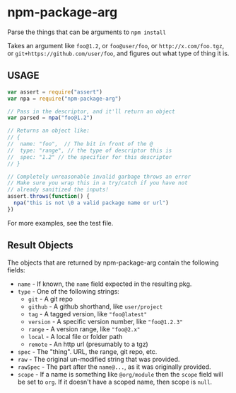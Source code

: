 # npm-package-arg

Parse the things that can be arguments to `npm install`

Takes an argument like `foo@1.2`, or `foo@user/foo`, or
`http://x.com/foo.tgz`, or `git+https://github.com/user/foo`, and
figures out what type of thing it is.


























<extoc></extoc>

## USAGE

```javascript
var assert = require("assert")
var npa = require("npm-package-arg")

// Pass in the descriptor, and it'll return an object
var parsed = npa("foo@1.2")

// Returns an object like:
// {
//  name: "foo",  // The bit in front of the @
//  type: "range", // the type of descriptor this is
//  spec: "1.2" // the specifier for this descriptor
// }

// Completely unreasonable invalid garbage throws an error
// Make sure you wrap this in a try/catch if you have not
// already sanitized the inputs!
assert.throws(function() {
  npa("this is not \0 a valid package name or url")
})
```

For more examples, see the test file.

## Result Objects

The objects that are returned by npm-package-arg contain the following
fields:

* `name` - If known, the `name` field expected in the resulting pkg.
* `type` - One of the following strings:
  * `git` - A git repo
  * `github` - A github shorthand, like `user/project`
  * `tag` - A tagged version, like `"foo@latest"`
  * `version` - A specific version number, like `"foo@1.2.3"`
  * `range` - A version range, like `"foo@2.x"`
  * `local` - A local file or folder path
  * `remote` - An http url (presumably to a tgz)
* `spec` - The "thing".  URL, the range, git repo, etc.
* `raw` - The original un-modified string that was provided.
* `rawSpec` - The part after the `name@...`, as it was originally
  provided.
* `scope` - If a name is something like `@org/module` then the `scope`
  field will be set to `org`.  If it doesn't have a scoped name, then
  scope is `null`.
